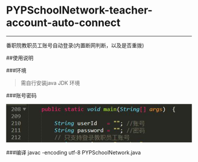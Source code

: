 # PYPSchoolNetwork-teacher-account-auto-connect
---
番职院教职员工账号自动登录(内置断网判断，以及是否重拨)

##使用说明

###环境

>需自行安装java JDK 环境

###账号密码

![](./images/user.jpg)

###编译
        javac -encoding utf-8 PYPSchoolNetwork.java
